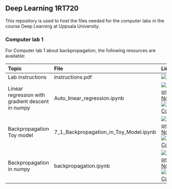 ## Deep Learning 1RT720

This repository is used to host the files needed for the computer labs in the course Deep Learning at Uppsala University.

### Computer lab 1

For Computer lab 1 about backpropagation, the following resources are available:

| Topic | File | Links |
|:------|:-----|:------|
| Lab instructions | instructions.pdf | [![PDF](https://img.shields.io/badge/Instructions-PDF-ee3f24?logo=Adobe%20Acrobat%20Reader&style=flat)](https://github.com/uu-sml/course-dl-public/blob/main/Lab1/instructions.pdf) |
| Linear regression with gradient descent in numpy | Auto_linear_regression.ipynb  | <a href="https://github.com/uu-sml/course-dl-public/blob/main/Lab1/Auto_linear_regression.ipynb"><img src="https://img.shields.io/badge/Introduction-Notebook-f37626?logo=jupyter&style=flat"  alt="Introduction Notebook" title="Download notebook" /></a> [![Open In Colab](https://colab.research.google.com/assets/colab-badge.svg)](https://colab.research.google.com/github/uu-sml/course-dl-public/blob/main/Lab1/Auto_linear_regression.ipynb) |
| Backpropagation Toy model | 7_1_Backpropagation_in_Toy_Model.ipynb  | <a href="https://github.com/udlbook/udlbook/blob/main/Notebooks/Chap07/7_1_Backpropagation_in_Toy_Model.ipynb"><img src="https://img.shields.io/badge/Introduction-Notebook-f37626?logo=jupyter&style=flat"  alt="Introduction Notebook" title="Download notebook" /></a> [![Open In Colab](https://colab.research.google.com/assets/colab-badge.svg)](https://colab.research.google.com/github/udlbook/udlbook/blob/main/Notebooks/Chap07/7_1_Backpropagation_in_Toy_Model.ipynb) |
| Backpropagation in numpy | backpropagation.ipynb  | <a href="https://github.com/uu-sml/course-dl-public/blob/main/Lab1/backpropagation"><img src="https://img.shields.io/badge/Introduction-Notebook-f37626?logo=jupyter&style=flat"  alt="Introduction Notebook" title="Download notebook" /></a> [![Open In Colab](https://colab.research.google.com/assets/colab-badge.svg)](https://colab.research.google.com/github/uu-sml/course-dl-public/blob/main/Lab1/backpropagation.ipynb) |
